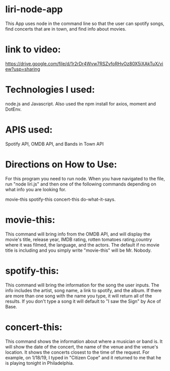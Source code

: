 # liri-node-app
This App uses node in the command line so that the user can spotify songs, find concerts that are in town, and find info about movies.  

# link to video:

https://drive.google.com/file/d/1r2rDr4Wvw7RSZvfoRHvOz80X5iXAkTuX/view?usp=sharing


# Technologies I used:
node.js and Javascript. Also used the npm install for axios, moment and DotEnv.

# APIS used:

Spotify API, OMDB API, and Bands in Town API

# Directions on How to Use:

For this program you need to run node.  When you have navigated to the file, run "node liri.js" and then one of the following commands depending on what info you are looking for.

movie-this <movie name here>
spotify-this <song name here>
concert-this <band name here>
do-what-it-says.

# movie-this:

This command will bring info from the OMDB API, and will display the movie's title, release year, IMDB rating, rotten tomatoes rating,country where it was filmed, the language, and the actors.  The default if no movie title is including and you simply write "movie-this" will be Mr. Nobody.

# spotify-this:

This command will bring the information for the song the user inputs.  The info includes the artist, song name, a link to spotify, and the album.  If there are more than one song with the name you type, it will return all of the results.  If you don't type a song it will default to "I saw the Sign" by Ace of Base.

# concert-this:

This command shows the information about where a musician or band is.  It will show the date of the concert, the name of the venue and the venue's location.  It shows the concerts closest to the time of the request. For example, on 1/18/19, I typed in "Citizen Cope" and it returned to me that he is playing tonight in Philadelphia.



